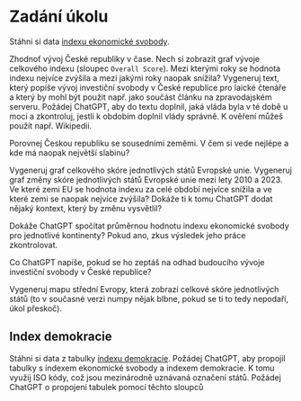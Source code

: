 # Zadání úkolu

Stáhni si data [indexu ekonomické svobody](ioef.csv).

Zhodnoť vývoj České republiky v čase. Nech si zobrazit graf vývoje celkového indexu (sloupec `Overall Score`). Mezi kterými roky se hodnota indexu nejvíce zvýšila a mezi jakými roky naopak snížila? Vygeneruj text, který popíše vývoj investiční svobody v České republice pro laické čtenáře a který by mohl být použit např. jako součást článku na zpravodajském serveru. Požádej ChatGPT, aby do textu doplnil, jaká vláda byla v té době u moci a zkontroluj, jestli k obdobím doplnil vlády správně. K ověření můžeš použít např. Wikipedii.

Porovnej Českou republiku se sousedními zeměmi. V čem si vede nejlépe a kde má naopak největší slabinu?

Vygeneruj graf celkového skóre jednotlivých států Evropské unie. Vygeneruj graf změny skóre jednotlivých států Evropské unie mezi lety 2010 a 2023. Ve které zemi EU se hodnota indexu za celé období nejvíce snížila a ve které zemi se naopak nejvíce zvýšila? Dokáže ti k tomu ChatGPT dodat nějaký kontext, který by změnu vysvětlil?

Dokáže ChatGPT spočítat průměrnou hodnotu indexu ekonomické svobody pro jednotlivé kontinenty? Pokud ano, zkus výsledek jeho práce zkontrolovat.

Co ChatGPT napíše, pokud se ho zeptáš na odhad budoucího vývoje investiční svobody v České republice?

Vygeneruj mapu střední Evropy, která zobrazí celkové skóre jednotlivých států (to v současné verzi numpy nějak blbne, pokud se ti to tedy nepodaří, úkol přeskoč).

## Index demokracie

Stáhni si data z tabulky [indexu demokracie](democracy-index-eiu.csv). Požádej ChatGPT, aby propojil tabulky s indexem ekonomické svobody a indexem demokracie. K tomu využij ISO kódy, což jsou mezinárodně uznávaná označení států. Požádej ChatGPT o propojení tabulek pomocí těchto sloupců
